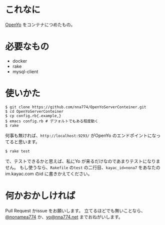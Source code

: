 # これなに

[OpenYo](https://github.com/nna774/OpenYo/) をコンテナにつめたもの。

# 必要なもの

* docker
* rake
* mysql-client

# 使いかた

````
$ git clone https://github.com/nna774/OpenYoServerConteiner.git
$ cd OpenYoServerConteiner
$ cp config.rb{.example,}
$ emacs config.rb # デフォルトでもある程度動く
$ rake
````

何事も無ければ、`http://localhost:9293/` がOpenYo のエンドポイントになってると思います。

````
$ rake test
````

で、テストできるかと思えば、私にYo が来るだけなのであまりテストになりません。
もし使うなら、`Rakefile` の`test` の二行目、`kayac_id=nona7` をあなたのim.kayac.com のid に書きかえてください。

# 何かおかしければ

Pull Request かissue をお願いします。
立てるほどでも無いことなら、[@nonamea774](http://twitter.com/nonamea774) か、[yo@nna774.net](yo@nna774.net) までおねがいします。
